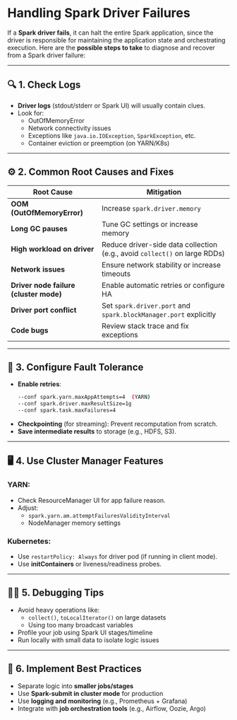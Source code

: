 
# Handling Spark Driver Failures

If a **Spark driver fails**, it can halt the entire Spark application, since the driver is responsible for maintaining the application state and orchestrating execution. Here are the **possible steps to take** to diagnose and recover from a Spark driver failure:

---

## 🔍 1. Check Logs
- **Driver logs** (stdout/stderr or Spark UI) will usually contain clues.
- Look for:
  - OutOfMemoryError
  - Network connectivity issues
  - Exceptions like `java.io.IOException`, `SparkException`, etc.
  - Container eviction or preemption (on YARN/K8s)

---

## ⚙️ 2. Common Root Causes and Fixes

| Root Cause | Mitigation |
|------------|------------|
| **OOM (OutOfMemoryError)** | Increase `spark.driver.memory` |
| **Long GC pauses** | Tune GC settings or increase memory |
| **High workload on driver** | Reduce driver-side data collection (e.g., avoid `collect()` on large RDDs) |
| **Network issues** | Ensure network stability or increase timeouts |
| **Driver node failure (cluster mode)** | Enable automatic retries or configure HA |
| **Driver port conflict** | Set `spark.driver.port` and `spark.blockManager.port` explicitly |
| **Code bugs** | Review stack trace and fix exceptions |

---

## 🔁 3. Configure Fault Tolerance

- **Enable retries**:
  ```bash
  --conf spark.yarn.maxAppAttempts=4  (YARN)
  --conf spark.driver.maxResultSize=1g
  --conf spark.task.maxFailures=4
  ```
- **Checkpointing** (for streaming): Prevent recomputation from scratch.
- **Save intermediate results** to storage (e.g., HDFS, S3).

---

## 🖥️ 4. Use Cluster Manager Features

### YARN:
- Check ResourceManager UI for app failure reason.
- Adjust:
  - `spark.yarn.am.attemptFailuresValidityInterval`
  - NodeManager memory settings

### Kubernetes:
- Use `restartPolicy: Always` for driver pod (if running in client mode).
- Use **initContainers** or liveness/readiness probes.

---

## 👨‍💻 5. Debugging Tips

- Avoid heavy operations like:
  - `collect()`, `toLocalIterator()` on large datasets
  - Using too many broadcast variables
- Profile your job using Spark UI stages/timeline
- Run locally with small data to isolate logic issues

---

## 🧰 6. Implement Best Practices

- Separate logic into **smaller jobs/stages**
- Use **Spark-submit in cluster mode** for production
- Use **logging and monitoring** (e.g., Prometheus + Grafana)
- Integrate with **job orchestration tools** (e.g., Airflow, Oozie, Argo)
